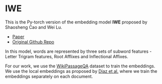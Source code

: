 # IWE

This is the Py-torch version of the embedding model **IWE** proposed by Shaosheng Cao and Wei Lu. 
- [Paper](https://www.aaai.org/ocs/index.php/AAAI/AAAI17/paper/download/14724/14187)
- [Original Github Repo](https://github.com/ShelsonCao/IWE)

In this model, words are represented by three sets of subword features - Letter Trigram features, Root Afflixes and Inflectional Affixes.

For our work, we use the [WikiPassageQA](https://arxiv.org/pdf/1805.03797.pdf) dataset to train the embeddings. We use the local embeddings as proposed by [Diaz et al.](http://www.aclweb.org/anthology/P16-1035) where we train the embeddings separately on each document.
